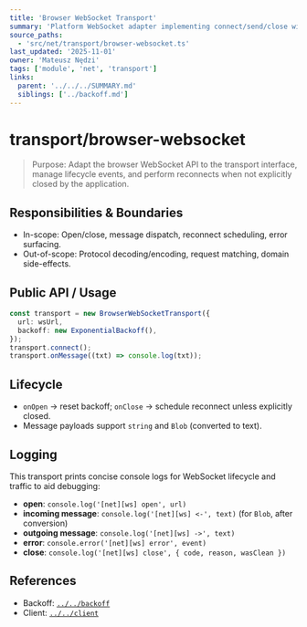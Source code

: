 ```yaml
---
title: 'Browser WebSocket Transport'
summary: 'Platform WebSocket adapter implementing connect/send/close with lifecycle events and auto-reconnect using backoff.'
source_paths:
  - 'src/net/transport/browser-websocket.ts'
last_updated: '2025-11-01'
owner: 'Mateusz Nędzi'
tags: ['module', 'net', 'transport']
links:
  parent: '../../../SUMMARY.md'
  siblings: ['../backoff.md']
---
```


# transport/browser-websocket

> Purpose: Adapt the browser WebSocket API to the transport interface, manage lifecycle events, and perform reconnects when not explicitly closed by the application.

## Responsibilities & Boundaries

- In-scope: Open/close, message dispatch, reconnect scheduling, error surfacing.
- Out-of-scope: Protocol decoding/encoding, request matching, domain side-effects.

## Public API / Usage

```ts
const transport = new BrowserWebSocketTransport({
  url: wsUrl,
  backoff: new ExponentialBackoff(),
});
transport.connect();
transport.onMessage((txt) => console.log(txt));
```

## Lifecycle

- `onOpen` → reset backoff; `onClose` → schedule reconnect unless explicitly closed.
- Message payloads support `string` and `Blob` (converted to text).

## Logging

This transport prints concise console logs for WebSocket lifecycle and traffic to aid debugging:

- **open**: `console.log('[net][ws] open', url)`
- **incoming message**: `console.log('[net][ws] <-', text)` (for `Blob`, after conversion)
- **outgoing message**: `console.log('[net][ws] ->', text)`
- **error**: `console.error('[net][ws] error', event)`
- **close**: `console.log('[net][ws] close', { code, reason, wasClean })`

## References

- Backoff: [`../../backoff`](../../backoff.md)
- Client: [`../../client`](../../client.md)
